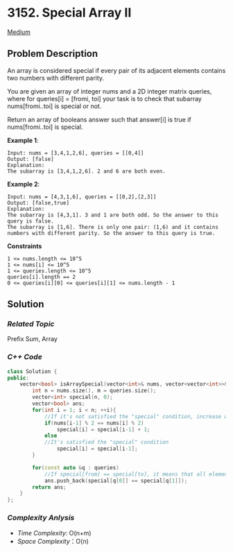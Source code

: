# 3152. Special Array II
[Medium](https://leetcode.com/problems/special-array-ii/description/)

## Problem Description

An array is considered special if every pair of its adjacent elements contains two numbers with different parity.

You are given an array of integer nums and a 2D integer matrix queries, where for queries[i] = [fromi, toi] your task is to check that 
subarray nums[fromi..toi] is special or not.

Return an array of booleans answer such that answer[i] is true if nums[fromi..toi] is special.


**Example 1**:
```
Input: nums = [3,4,1,2,6], queries = [[0,4]]
Output: [false]
Explanation:
The subarray is [3,4,1,2,6]. 2 and 6 are both even.
```
**Example 2**:
```
Input: nums = [4,3,1,6], queries = [[0,2],[2,3]]
Output: [false,true]
Explanation:
The subarray is [4,3,1]. 3 and 1 are both odd. So the answer to this query is false.
The subarray is [1,6]. There is only one pair: (1,6) and it contains numbers with different parity. So the answer to this query is true.
```

**Constraints**
```
1 <= nums.length <= 10^5
1 <= nums[i] <= 10^5
1 <= queries.length <= 10^5
queries[i].length == 2
0 <= queries[i][0] <= queries[i][1] <= nums.length - 1
```

## Solution

### _Related Topic_
   Prefix Sum, Array

### _C++ Code_
```cpp
class Solution {
public:
    vector<bool> isArraySpecial(vector<int>& nums, vector<vector<int>>& queries) {
        int n = nums.size(), m = queries.size();
        vector<int> special(n, 0);
        vector<bool> ans;
        for(int i = 1; i < n; ++i){
            //If it's not satisfied the "special" condition, increase with 1
            if(nums[i-1] % 2 == nums[i] % 2)
                special[i] = special[i-1] + 1;
            else
            //It's satisfied the "special" condition
                special[i] = special[i-1];
        }

        for(const auto &q : queries)
            //If special[from] == special[to], it means that all elements in that subarray nums[fromi..toi] are satisfied with "special" condition 
            ans.push_back(special[q[0]] == special[q[1]]);
        return ans;        
    }
};
```

### _Complexity Anlysis_
- _Time Complexity_: O(n+m)
- _Space Complexity_：O(n)
